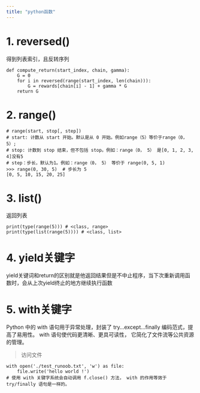 ```yaml
---
title: "python函数"
---
```

# 1. reversed() 
得到列表索引，且反转序列
```
def compute_return(start_index, chain, gamma):
    G = 0
    for i in reversed(range(start_index, len(chain))):
        G = rewards[chain[i] - 1] + gamma * G
    return G
```

# 2. range()
```
# range(start, stop[, step])
# start: 计数从 start 开始。默认是从 0 开始。例如range（5）等价于range（0， 5）;
# stop: 计数到 stop 结束，但不包括 stop。例如：range（0， 5） 是[0, 1, 2, 3, 4]没有5
# step：步长，默认为1。例如：range（0， 5） 等价于 range(0, 5, 1)
>>> range(0, 30, 5)  # 步长为 5
[0, 5, 10, 15, 20, 25]
```
# 3. list()
返回列表
```
print(type(range(5))) # <class, range>
print(type(list(range(5)))) # <class, list>
```
# 4. yield关键字
yield关键词和return的区别就是他返回结果但是不中止程序，当下次重新调用函数时，会从上次yield终止的地方继续执行函数


# 5. with关键字
Python 中的 with 语句用于异常处理，封装了 try…except…finally 编码范式，提高了易用性。
with 语句使代码更清晰、更具可读性， 它简化了文件流等公共资源的管理。
> 访问文件

```
with open('./test_runoob.txt', 'w') as file:
    file.write('hello world !')
# 使用 with 关键字系统会自动调用 f.close() 方法， with 的作用等效于 try/finally 语句是一样的。
```

